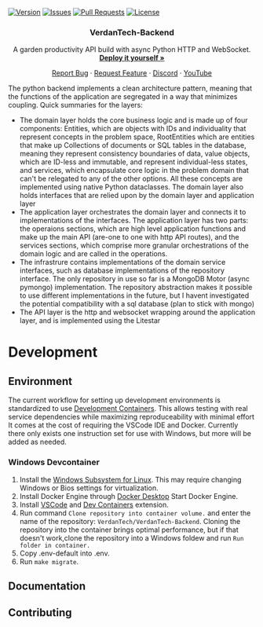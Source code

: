 <!-- PROJECT SHIELDS -->
<!--
*** I'm using markdown "reference style" links for readability.
*** Reference links are enclosed in brackets [ ] instead of parentheses ( ).
*** See the bottom of this document for the declaration of the reference variables  
*** https://www.markdownguide.org/basic-syntax/#reference-style-links
-->
[![Version][version-shield]][version-url]
[![Issues][issues-shield]][issues-url]
[![Pull Requests][prs-shield]][prs-url]
[![License][license-shield]][license-url]


<!-- PROJECT LOGO -->
<div align="center">

<h3 align="center">VerdanTech-Backend</h3>

<p align="center">
A garden productivity API build with async Python HTTP and WebSocket. 
<br />
<a href="https://github.com/VerdanTech/VerdanTech-Deployment"><strong>Deploy it yourself »</strong></a>
<br />

<a href="https://github.com/github_username/repo_name">Report Bug</a>
·
<a href="https://github.com/github_username/repo_name/issues">Request Feature</a>
·
<a href="link to discord">Discord</a>
·
<a href="https://youtu.be/jGFHhRVdxRM">YouTube</a>
<br />
</p>

</div>

The python backend implements a clean architecture pattern, meaning that the functions of the application are segregated in a way that minimizes coupling. Quick summaries for the layers:
- The domain layer holds the core business logic and is made up of four components: Entities, which are objects with IDs and individuality that represent concepts in the problem space, RootEntities which are entities that make up Collections of documents or SQL tables in the database, meaning they represent consistency boundaries of data, value objects, which are ID-less and immutable, and represent individual-less states, and services, which encapsulate core logic in the problem domain that can't be relegated to any of the other options. All these concepts are implemented using native Python dataclasses. The domain layer also holds interfaces that are relied upon by the domain layer and application layer
- The application layer orchestrates the domain layer and connects it to implementations of the interfaces. The application layer has two parts: the operaions sections, which are high level application functions and make up the main API (are-one to one with http API routes), and the services sections, which comprise more granular orchestrations of the domain logic and are called in the operations.
- The infrastrure contains implementations of the domain service interfaces, such as database implementations of the repository interface. The only repository in use so far is a MongoDB Motor (async pymongo) implementation. The repository abstraction makes it possible to use different implementations in the future, but I havent investigated the potential compatibility with a sql database (plan to stick with mongo)
- The API layer is the http and websocket wrapping around the application layer, and is implemented using the Litestar 


# Development

## Environment

The current workflow for setting up development environments is standardized to use [Development Containers](https://containers.dev/). This allows testing with real service dependencies while maximizing reproduceability with minimal effort It comes at the cost of requiring the VSCode IDE and Docker. Currently there only exists one instruction set for use with Windows, but more will be added as needed.

### Windows Devcontainer

1. Install the [Windows Subsystem for Linux](https://learn.microsoft.com/en-us/windows/wsl/install). This may require changing Windows or Bios settings for virtualization.
2. Install Docker Engine through [Docker Desktop](https://www.docker.com/products/docker-desktop/) Start Docker Engine.
3. Install [VSCode](https://code.visualstudio.com/) and [Dev Containers](https://marketplace.visualstudio.com/items?itemName=ms-vscode-remote.remote-containers) extension.
3. Run command `Clone repository into container volume.` and enter the name of the repository: `VerdanTech/VerdanTech-Backend`. Cloning the repository into the container brings optimal performance, but if that doesn't work,clone the repository into a Windows foldew and run `Run folder in container.`
4. Copy .env-default into .env.
5. Run `make migrate`.

## Documentation

## Contributing




<!-- MARKDOWN LINKS & IMAGES -->
<!-- https://www.markdownguide.org/basic-syntax/#reference-style-links -->

<!-- IN-REPO -->
[version-shield]: https://img.shields.io/badge/version-0.0.1-blue?style=for-the-badge
[version-url]: https://github.com/nathanielarking/Autonomous-Agriculture/releases
[issues-shield]: https://img.shields.io/github/issues/nathanielarking/VerdanTech.svg?style=for-the-badge
[issues-url]: https://github.com/nathanielarking/VerdanTech/issues
[prs-shield]: https://img.shields.io/github/issues-pr/nathanielarking/VerdanTech.svg?style=for-the-badge
[prs-url]: https://github.com/nathanielarking/VerdanTech/pulls
[license-shield]: https://img.shields.io/github/license/nathanielarking/VerdanTech.svg?style=for-the-badge
[license-url]: https://github.com/nathanielarking/VerdanTech/LICENSE.txt
